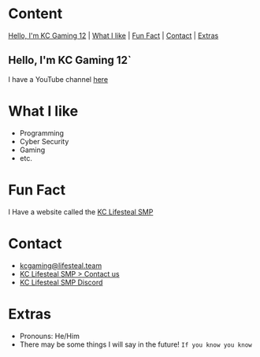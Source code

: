 # Content
[Hello, I'm KC Gaming 12](https://github.com/KC-Gaming-12#hello-im-kc-gaming-12) | [What I like](https://github.com/KC-Gaming-12#what-i-like) | [Fun Fact](https://github.com/KC-Gaming-12#fun-fact) | [Contact](https://github.com/KC-Gaming-12#contact) | [Extras](https://github.com/KC-Gaming-12#extras)




## Hello, I'm KC Gaming 12`

I have a YouTube channel [here](https://www.youtube.com/@KC_Gaming_12)
# What I like
- Programming
- Cyber Security
- Gaming
- etc.
# Fun Fact
I Have a website called the [KC Lifesteal SMP](https://www.lifesteal.team)
# Contact
- kcgaming@lifesteal.team
- [KC Lifesteal SMP > Contact us](https://www.lifesteal.team/contact-us)
- [KC Lifesteal SMP Discord](https://www.lifesteal.team/Discord)
# Extras
- Pronouns: He/Him
- There may be some things I will say in the future! `If you know you know`
